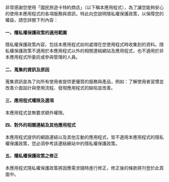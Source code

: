 
非常感謝您使用「國民旅遊卡特約商店」（以下稱本應用程式），為了讓您能夠安心的使用本應用程式的各項服務與資訊，特此向您說明隱私權保護政策，以保障您的權益，請您詳閱下列內容：

#### 一、隱私權保護政策的適用範圍  

隱私權保護政策內容，包括本應用程式如何處理在您使用程式時收集到的資料。隱私權保護政策不適用於本應用程式以外的相關連結網站及應用程式，也不適用於非本應用程式所委託或參與管理的人員。

#### 二、蒐集的資訊及原因

蒐集資訊是為了向所有使用者提供更優質的服務與產品，例如：了解使用者習慣並改善介面設計與使用流程、發現應用程式的缺陷並改善。

#### 三、應用程式權限及選項

本應用程式並無要求額外權限。

#### 四、對外的相關連結及其他應用程式

本應用程式提供的網路連結以及其他互動的應用程式，皆不適用本應用程式的隱私權保護政策，您必須參考該連結網站中的隱私權保護政策。

#### 五、隱私權保護政策之修正

本應用程式隱私權保護政策將因應需求隨時進行修正，修正後的條款將刊登於此頁面中。
